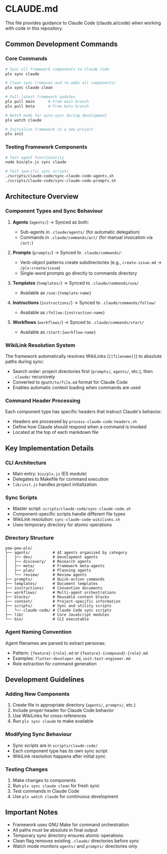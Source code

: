 # CLAUDE.md

This file provides guidance to Claude Code (claude.ai/code) when working with code in this repository.

## Common Development Commands

### Core Commands
```bash
# Sync all framework components to Claude Code
plx sync claude

# Clean sync (removes and re-adds all components)
plx sync claude clean

# Pull latest framework updates
plx pull main      # From main branch
plx pull beta      # From beta branch

# Watch mode for auto-sync during development
plx watch claude

# Initialize framework in a new project
plx init
```

### Testing Framework Components
```bash
# Test agent functionality
node bin/plx.js sync claude

# Test specific sync scripts
./scripts/claude-code/sync-claude-code-agents.sh
./scripts/claude-code/sync-claude-code-prompts.sh
```

## Architecture Overview

### Component Types and Sync Behaviour

1. **Agents** (`agents/`) → Synced as both:
   - Sub-agents in `.claude/agents/` (for automatic delegation)
   - Commands in `.claude/commands/act/` (for manual invocation via `/act:`)

2. **Prompts** (`prompts/`) → Synced to `.claude/commands/`:
   - Verb-object patterns create subdirectories (e.g., `create-issue.md` → `/plx:create/issue`)
   - Single-word prompts go directly to commands directory

3. **Templates** (`templates/`) → Synced to `.claude/commands/use/`
   - Available as `/use:{template-name}`

4. **Instructions** (`instructions/`) → Synced to `.claude/commands/follow/`
   - Available as `/follow:{instruction-name}`

5. **Workflows** (`workflows/`) → Synced to `.claude/commands/start/`
   - Available as `/start:{workflow-name}`

### WikiLink Resolution System

The framework automatically resolves WikiLinks (`[[filename]]`) to absolute paths during sync:
- Search order: project directories first (`prompts/`, `agents/`, etc.), then `.claude/` recursively
- Converted to `@path/to/file.md` format for Claude Code
- Enables automatic context loading when commands are used

### Command Header Processing

Each component type has specific headers that instruct Claude's behavior:
- Headers are processed by `process-claude-code-headers.sh`
- Define how Claude should respond when a command is invoked
- Located at the top of each markdown file

## Key Implementation Details

### CLI Architecture
- Main entry: `bin/plx.js` (ES module)
- Delegates to Makefile for command execution
- `lib/init.js` handles project initialization

### Sync Scripts
- Master script: `scripts/claude-code/sync-claude-code.sh`
- Component-specific scripts handle different file types
- WikiLink resolution: `sync-claude-code-wikilinks.sh`
- Uses temporary directory for atomic operations

### Directory Structure
```
pew-pew-plx/
├── agents/          # AI agents organized by category
│   ├── dev/         # Development agents
│   ├── discovery/   # Research agents
│   ├── meta/        # Framework meta-agents
│   ├── plan/        # Planning agents
│   └── review/      # Review agents
├── prompts/         # Quick-action commands
├── templates/       # Document templates
├── instructions/    # Convention documents
├── workflows/       # Multi-agent orchestrations
├── blocks/          # Reusable content blocks
├── context/         # Project-specific information
├── scripts/         # Sync and utility scripts
│   └── claude-code/ # Claude Code sync scripts
├── lib/             # Core JavaScript modules
└── bin/             # CLI executable
```

### Agent Naming Convention
Agent filenames are parsed to extract personas:
- Pattern: `{feature}-{role}.md` or `{feature}-{compound}-{role}.md`
- Examples: `flutter-developer.md`, `unit-test-engineer.md`
- Role extraction for command generation

## Development Guidelines

### Adding New Components
1. Create file in appropriate directory (`agents/`, `prompts/`, etc.)
2. Include proper header for Claude Code behavior
3. Use WikiLinks for cross-references
4. Run `plx sync claude` to make available

### Modifying Sync Behaviour
- Sync scripts are in `scripts/claude-code/`
- Each component type has its own sync script
- WikiLink resolution happens after initial sync

### Testing Changes
1. Make changes to components
2. Run `plx sync claude clean` for fresh sync
3. Test commands in Claude Code
4. Use `plx watch claude` for continuous development

## Important Notes

- Framework uses GNU Make for command orchestration
- All paths must be absolute in final output
- Temporary sync directory ensures atomic operations
- Clean flag removes existing `.claude/` directories before sync
- Watch mode monitors `agents/` and `prompts/` directories only
